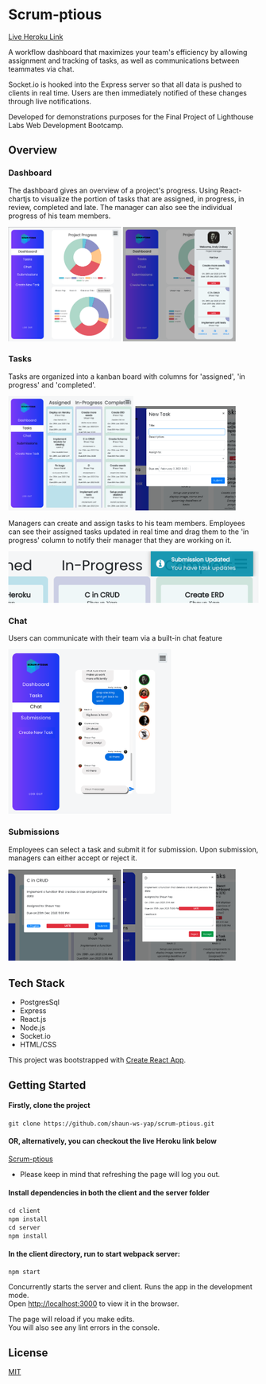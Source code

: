 # Scrum-ptious

[Live Heroku Link](https://shaun-scrumptious.herokuapp.com/)

A workflow dashboard that maximizes your team's efficiency by allowing assignment and tracking of tasks, as well as communications between teammates via chat. 

Socket.io is hooked into the Express server so that all data is pushed to clients in real time. Users are then immediately notified of these changes through live notifications.

Developed for demonstrations purposes for the Final Project of Lighthouse Labs Web Development Bootcamp.

## Overview

### Dashboard

The dashboard gives an overview of a project's progress. Using React-chartjs to visualize the portion of tasks that are assigned, in progress, in review, completed and late. The manager can also see the individual progress of his team members. 

<p float="left">
  <img alt="Responive user interface with collapsible side menu" src="/docs/ui-dashboard.png" width="45%" />
  <img alt="Responive user interface with collapsible side menu" src="./docs/ui-expanded-userInfo.png" width="45%" /> 
</p>

### Tasks

Tasks are organized into a kanban board with columns for 'assigned', 'in progress' and 'completed'.

<p float="left">
  <img alt="Kanban board for 'assigned','in-progress' and 'completed' tasks" src="./docs/tasks-kanban.png" width="50%" />
  <img alt="Manager modal for creating tasks" src="./docs/create-new-task.png" width="40%" />
</p>

Managers can create and assign tasks to his team members. Employees can see their assigned tasks updated in real time and drag them to the 'in progress' column to notify their manager that they are working on it. 

![Realtime Notification](./docs/user-notification.png)

### Chat

Users can communicate with their team via a built-in chat feature

<img alt="Chat feature" src="./docs/real-time-chat.png" width="65%" />

### Submissions

Employees can select a task and submit it for submission. Upon submission, managers can either accept or reject it.

<p float="left">
  <img alt="employee submission" src="./docs/employee-submission.png" width="45%" />
  <img alt="manager review" src="./docs/review-submission.png" width="45%" />
</p>
 

## Tech Stack
* PostgresSql
* Express
* React.js
* Node.js
* Socket.io
* HTML/CSS

This project was bootstrapped with [Create React App](https://github.com/facebook/create-react-app).

## Getting Started

#### Firstly, clone the project

`git clone https://github.com/shaun-ws-yap/scrum-ptious.git`

#### OR, alternatively, you can checkout the live Heroku link below

[Scrum-ptious](https://shaun-scrumptious.herokuapp.com/)
* Please keep in mind that refreshing the page will log you out.

#### Install dependencies in both the client and the server folder

`cd client`\
`npm install`\
`cd server`\
`npm install`

#### In the client directory, run to start webpack server:

`npm start`

Concurrently starts the server and client.
Runs the app in the development mode.\
Open [http://localhost:3000](http://localhost:3000) to view it in the browser.

The page will reload if you make edits.\
You will also see any lint errors in the console.


## License
[MIT](htps://choosealicense.com/licenses/mit/)
